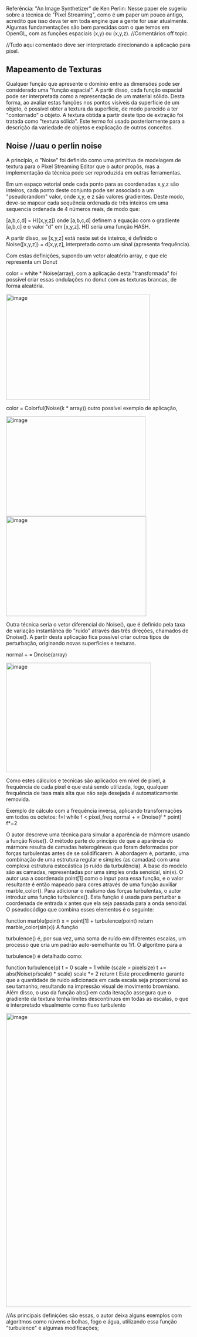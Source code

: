 Referência: "An Image Synthetizer" de Ken Perlin: Nesse paper ele sugeriu sobre a técnica de "Pixel Streaming", como é um paper um pouco antigo, acredito que isso deva ter em toda engine que a gente for usar atualmente. Algumas fundamentações são bem parecidas com o que temos em OpenGL, com as funções espaciais (x,y) ou (x,y,z). //Comentários off topic.

//Tudo aqui comentado deve ser interpretado direcionando a aplicação para pixel.
## Mapeamento de Texturas

Qualquer função que apresente o domínio entre as dimensôes pode ser considerado uma "função espacial". A partir disso, cada função espacial pode ser interpretada como a representação de um material sólido.
Desta forma, ao avaliar estas funções nos pontos visíveis da superfície de um objeto, é possível obter a textura da superfície, de modo parecido a ter "contornado" o objeto. A textura obtida a partir deste tipo de extração
foi tratada como "textura sólida". Este termo foi usado posteriormente para a descrição da variedade de objetos e explicação de outros conceitos.

## Noise //uau o perlin noise

A princípio, o "Noise" foi definido como uma primitiva de modelagem de textura para o Pixel Streaming Editor que o autor propôs, mas a implementação da técnica pode ser reproduzida em outras ferramentas. 

Em um espaço vetorial onde cada ponto para as coordenadas x,y,z são inteiros, cada ponto deste conjunto pode ser associado a um "pseudorandom" valor, onde x,y, e z são valores gradientes.
Deste modo, deve-se mapear cada sequência ordenada de três inteiros em uma sequencia ordenada de 4 números reais, de modo que:

[a,b,c,d] = H([x,y,z]) onde [a,b,c,d] definem a equação com o gradiente [a,b,c] e o valor "d" em [x,y,z]. H() seria uma função HASH. 

A partir disso, se [x,y,z] está neste set de inteiros, é definido o Noise([x,y,z]) = d[x,y,z], interpretado como um sinal (apresenta frequência). 

Com estas definições, supondo um vetor aleatório array, e que ele representa um Donut 

color = white * Noise(array), com a aplicação desta "transformada" foi possível criar essas ondulações no donut com as texturas brancas, de forma aleatória.

<img width="392" height="288" alt="image" src="https://github.com/user-attachments/assets/6c8e230e-085e-4847-af3c-1380b8e5f99e" />

color = Colorful(Noise(k * array)) outro possível exemplo de aplicação, 

<img width="380" height="272" alt="image" src="https://github.com/user-attachments/assets/afdd513c-70ee-4efd-a93c-fb982e565e3e" />

<img width="382" height="272" alt="image" src="https://github.com/user-attachments/assets/a048363d-533e-4d24-abb5-a3314908bb5b" />

Outra técnica seria o vetor diferencial do Noise(), que é definido pela taxa de variação instantânea do "ruído" através das três direções, chamados de Dnoise().
A partir desta aplicação fica possível criar outros tipos de perturbação, originando novas superfícies e texturas. 

normal + = Dnoise(array) 

<img width="395" height="298" alt="image" src="https://github.com/user-attachments/assets/6420daf3-f461-41c9-9a3d-beaa517c8525" />


Como estes cálculos e tecnicas são aplicados em nível de pixel, a frequència de cada pixel é que está sendo utilizada, logo, qualquer frequência de taxa mais alta que não seja desejada é automaticamente removida. 

Exemplo de cálculo com a frequência inversa, aplicando transformações em todos os octetos:
f=l
while f < pixel_freq
normal + = Dnoise(f * point)
f*=2 

O autor descreve uma técnica para simular a aparência de mármore usando a função Noise(). O método parte do princípio de que a aparência do mármore resulta de camadas heterogêneas que foram deformadas por 
forças turbulentas antes de se solidificarem.
A abordagem é, portanto, uma combinação de uma estrutura regular e simples (as camadas) com uma complexa estrutura estocástica (o ruído da turbulência).
A base do modelo são as camadas, representadas por uma simples onda senoidal, sin(x). O autor usa a coordenada 
point[1] como o input para essa função, e o valor resultante é então mapeado para cores através de uma função auxiliar marble_color().
Para adicionar o realismo das forças turbulentas, o autor introduz uma função 
turbulence(). Esta função é usada para perturbar a coordenada de entrada 
x antes que ela seja passada para a onda senoidal. O pseudocódigo que combina esses elementos é o seguinte:

function marble(point)
  x = point[1] + turbulence(point)
  return marble_color(sin(x))
A função 

turbulence() é, por sua vez, uma soma de ruído em diferentes escalas, um processo que cria um padrão auto-semelhante ou 1/f. O algoritmo para a 

turbulence() é detalhado como:

function turbulence(p)
  t = 0
  scale = 1
  while (scale > pixelsize)
    t += abs(Noise(p/scale) * scale)
    scale *= 2
  return t
Este procedimento garante que a quantidade de ruído adicionada em cada escala seja proporcional ao seu tamanho, resultando na impressão visual de movimento browniano. Além disso, o uso da função 
abs() em cada iteração assegura que o gradiente da textura tenha limites descontínuos em todas as escalas, o que é interpretado visualmente como fluxo turbulento


<img width="705" height="800" alt="image" src="https://github.com/user-attachments/assets/2ed38e18-4609-45f3-a104-b5bcb622b71c" />

//As principais definições são essas, o autor deixa alguns exemplos com algoritmos como núvens e bolhas, fogo e água, utilizando essa função "turbulence" e algumas modificações;
